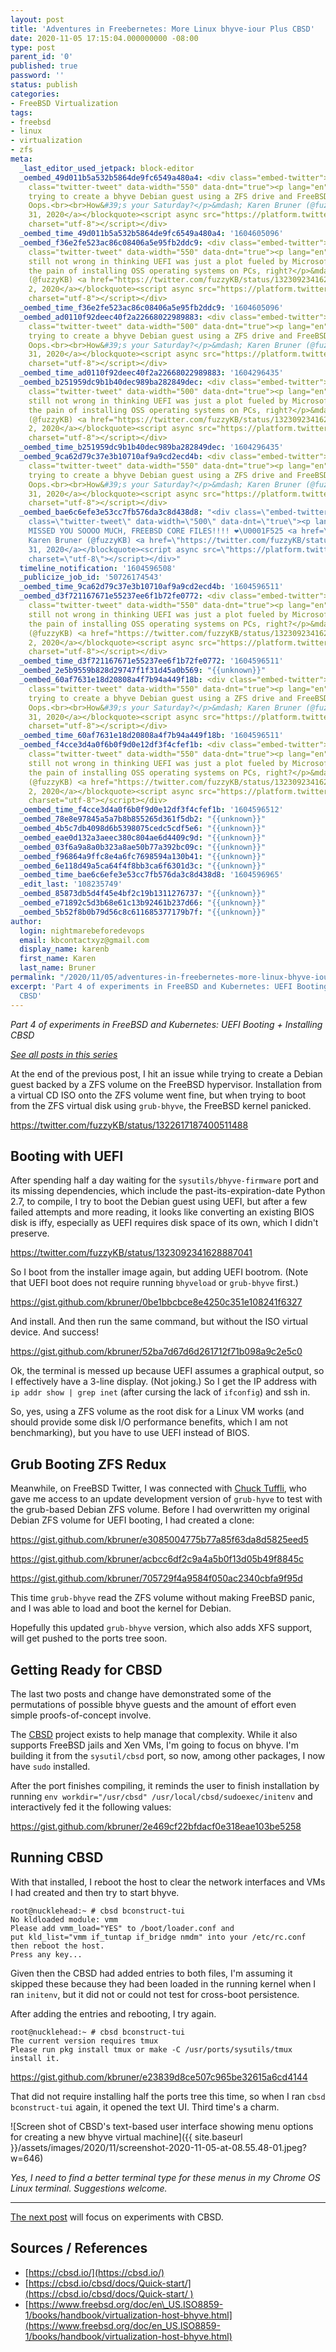 ```yaml
---
layout: post
title: 'Adventures in Freebernetes: More Linux bhyve-iour Plus CBSD'
date: 2020-11-05 17:15:04.000000000 -08:00
type: post
parent_id: '0'
published: true
password: ''
status: publish
categories:
- FreeBSD Virtualization
tags:
- freebsd
- linux
- virtualization
- zfs
meta:
  _last_editor_used_jetpack: block-editor
  _oembed_49d011b5a532b5864de9fc6549a480a4: <div class="embed-twitter"><blockquote
    class="twitter-tweet" data-width="550" data-dnt="true"><p lang="en" dir="ltr">I&#39;m
    trying to create a bhyve Debian guest using a ZFS drive and FreeBSD keeps crashing...
    Oops.<br><br>How&#39;s your Saturday?</p>&mdash; Karen Bruner (@fuzzyKB) <a href="https://twitter.com/fuzzyKB/status/1322617187400511488?ref_src=twsrc%5Etfw">October
    31, 2020</a></blockquote><script async src="https://platform.twitter.com/widgets.js"
    charset="utf-8"></script></div>
  _oembed_time_49d011b5a532b5864de9fc6549a480a4: '1604605096'
  _oembed_f36e2fe523ac86c08406a5e95fb2ddc9: <div class="embed-twitter"><blockquote
    class="twitter-tweet" data-width="550" data-dnt="true"><p lang="en" dir="ltr">I&#39;m
    still not wrong in thinking UEFI was just a plot fueled by Microsoft to increase
    the pain of installing OSS operating systems on PCs, right?</p>&mdash; Karen Bruner
    (@fuzzyKB) <a href="https://twitter.com/fuzzyKB/status/1323092341628887041?ref_src=twsrc%5Etfw">November
    2, 2020</a></blockquote><script async src="https://platform.twitter.com/widgets.js"
    charset="utf-8"></script></div>
  _oembed_time_f36e2fe523ac86c08406a5e95fb2ddc9: '1604605096'
  _oembed_ad0110f92deec40f2a22668022989883: <div class="embed-twitter"><blockquote
    class="twitter-tweet" data-width="500" data-dnt="true"><p lang="en" dir="ltr">I&#39;m
    trying to create a bhyve Debian guest using a ZFS drive and FreeBSD keeps crashing...
    Oops.<br><br>How&#39;s your Saturday?</p>&mdash; Karen Bruner (@fuzzyKB) <a href="https://twitter.com/fuzzyKB/status/1322617187400511488?ref_src=twsrc%5Etfw">October
    31, 2020</a></blockquote><script async src="https://platform.twitter.com/widgets.js"
    charset="utf-8"></script></div>
  _oembed_time_ad0110f92deec40f2a22668022989883: '1604296435'
  _oembed_b251959dc9b1b40dec989ba282849dec: <div class="embed-twitter"><blockquote
    class="twitter-tweet" data-width="500" data-dnt="true"><p lang="en" dir="ltr">I&#39;m
    still not wrong in thinking UEFI was just a plot fueled by Microsoft to increase
    the pain of installing OSS operating systems on PCs, right?</p>&mdash; Karen Bruner
    (@fuzzyKB) <a href="https://twitter.com/fuzzyKB/status/1323092341628887041?ref_src=twsrc%5Etfw">November
    2, 2020</a></blockquote><script async src="https://platform.twitter.com/widgets.js"
    charset="utf-8"></script></div>
  _oembed_time_b251959dc9b1b40dec989ba282849dec: '1604296435'
  _oembed_9ca62d79c37e3b10710af9a9cd2ecd4b: <div class="embed-twitter"><blockquote
    class="twitter-tweet" data-width="550" data-dnt="true"><p lang="en" dir="ltr">I&#39;m
    trying to create a bhyve Debian guest using a ZFS drive and FreeBSD keeps crashing...
    Oops.<br><br>How&#39;s your Saturday?</p>&mdash; Karen Bruner (@fuzzyKB) <a href="https://twitter.com/fuzzyKB/status/1322617187400511488?ref_src=twsrc%5Etfw">October
    31, 2020</a></blockquote><script async src="https://platform.twitter.com/widgets.js"
    charset="utf-8"></script></div>
  _oembed_bae6c6efe3e53cc7fb576da3c8d438d8: "<div class=\"embed-twitter\"><blockquote
    class=\"twitter-tweet\" data-width=\"500\" data-dnt=\"true\"><p lang=\"en\" dir=\"ltr\">I
    MISSED YOU SOOOO MUCH, FREEBSD CORE FILES!!!! ❤️\U0001F525 <a href=\"https://t.co/ORmzIRqrLi\">pic.twitter.com/ORmzIRqrLi</a></p>&mdash;
    Karen Bruner (@fuzzyKB) <a href=\"https://twitter.com/fuzzyKB/status/1322348545064644608?ref_src=twsrc%5Etfw\">October
    31, 2020</a></blockquote><script async src=\"https://platform.twitter.com/widgets.js\"
    charset=\"utf-8\"></script></div>"
  timeline_notification: '1604596508'
  _publicize_job_id: '50726174543'
  _oembed_time_9ca62d79c37e3b10710af9a9cd2ecd4b: '1604596511'
  _oembed_d3f721167671e55237ee6f1b72fe0772: <div class="embed-twitter"><blockquote
    class="twitter-tweet" data-width="550" data-dnt="true"><p lang="en" dir="ltr">I&#39;m
    still not wrong in thinking UEFI was just a plot fueled by Microsoft to increase
    the pain of installing OSS operating systems on PCs, right?</p>&mdash; Karen Bruner
    (@fuzzyKB) <a href="https://twitter.com/fuzzyKB/status/1323092341628887041?ref_src=twsrc%5Etfw">November
    2, 2020</a></blockquote><script async src="https://platform.twitter.com/widgets.js"
    charset="utf-8"></script></div>
  _oembed_time_d3f721167671e55237ee6f1b72fe0772: '1604596511'
  _oembed_2e5b9559b828d29747f1f31d45a0b569: "{{unknown}}"
  _oembed_60af7631e18d20808a4f7b94a449f18b: <div class="embed-twitter"><blockquote
    class="twitter-tweet" data-width="550" data-dnt="true"><p lang="en" dir="ltr">I&#39;m
    trying to create a bhyve Debian guest using a ZFS drive and FreeBSD keeps crashing...
    Oops.<br><br>How&#39;s your Saturday?</p>&mdash; Karen Bruner (@fuzzyKB) <a href="https://twitter.com/fuzzyKB/status/1322617187400511488?ref_src=twsrc%5Etfw">October
    31, 2020</a></blockquote><script async src="https://platform.twitter.com/widgets.js"
    charset="utf-8"></script></div>
  _oembed_time_60af7631e18d20808a4f7b94a449f18b: '1604596511'
  _oembed_f4cce3d4a0f6b0f9d0e12df3f4cfef1b: <div class="embed-twitter"><blockquote
    class="twitter-tweet" data-width="550" data-dnt="true"><p lang="en" dir="ltr">I&#39;m
    still not wrong in thinking UEFI was just a plot fueled by Microsoft to increase
    the pain of installing OSS operating systems on PCs, right?</p>&mdash; Karen Bruner
    (@fuzzyKB) <a href="https://twitter.com/fuzzyKB/status/1323092341628887041?ref_src=twsrc%5Etfw">November
    2, 2020</a></blockquote><script async src="https://platform.twitter.com/widgets.js"
    charset="utf-8"></script></div>
  _oembed_time_f4cce3d4a0f6b0f9d0e12df3f4cfef1b: '1604596512'
  _oembed_78e8e97845a5a7b8b855265d361f5db2: "{{unknown}}"
  _oembed_4b5c7db4098d6b5398075cedc5cdf5e6: "{{unknown}}"
  _oembed_eae0d132a3aeec380c804ae6d4409c9d: "{{unknown}}"
  _oembed_03f6a9a8a0b323a8ae50b77a392bc09c: "{{unknown}}"
  _oembed_f96864a9ffc8e4a6fc7698594a130b41: "{{unknown}}"
  _oembed_6e118d49a5ca64f4f8bb3ca6f6301d3c: "{{unknown}}"
  _oembed_time_bae6c6efe3e53cc7fb576da3c8d438d8: '1604596965'
  _edit_last: '108235749'
  _oembed_85873db5d4f45e4bf2c19b1311276737: "{{unknown}}"
  _oembed_e71892c5d3b68e61c13b92461b237d66: "{{unknown}}"
  _oembed_5b52f8b0b79d56c8c611685377179b7f: "{{unknown}}"
author:
  login: nightmarebeforedevops
  email: kbcontactxyz@gmail.com
  display_name: karenb
  first_name: Karen
  last_name: Bruner
permalink: "/2020/11/05/adventures-in-freebernetes-more-linux-bhyve-iour-plus-cbsd/"
excerpt: 'Part 4 of experiments in FreeBSD and Kubernetes: UEFI Booting + Installing
  CBSD'
---
```

<!-- wp:paragraph {"fontSize":"medium"} -->

_Part 4 of experiments in FreeBSD and Kubernetes: UEFI Booting + Installing CBSD_

<!-- /wp:paragraph -->

<!-- wp:paragraph -->

[_See all posts in this series_](https://productionwithscissors.run/freebsd-virtualization-series/)

<!-- /wp:paragraph -->

<!-- wp:paragraph -->

At the end of the previous post, I hit an issue while trying to create a Debian guest backed by a ZFS volume on the FreeBSD hypervisor. Installation from a virtual CD ISO onto the ZFS volume went fine, but when trying to boot from the ZFS virtual disk using `grub-bhyve`, the FreeBSD kernel panicked.

<!-- /wp:paragraph -->

<!-- wp:embed {"url":"https:\/\/twitter.com\/fuzzyKB\/status\/1322617187400511488","type":"rich","providerNameSlug":"twitter","responsive":true,"className":""} -->

https://twitter.com/fuzzyKB/status/1322617187400511488

<!-- /wp:embed -->

<!-- wp:heading -->

## Booting with UEFI

<!-- /wp:heading -->

<!-- wp:paragraph -->

After spending half a day waiting for the `sysutils/bhyve-firmware` port and its missing dependencies, which include the past-its-expiration-date Python 2.7, to compile, I try to boot the Debian guest using UEFI, but after a few failed attempts and more reading, it looks like converting an existing BIOS disk is iffy, especially as UEFI requires disk space of its own, which I didn't preserve.

<!-- /wp:paragraph -->

<!-- wp:embed {"url":"https:\/\/twitter.com\/fuzzyKB\/status\/1323092341628887041","type":"rich","providerNameSlug":"twitter","responsive":true,"className":""} -->

https://twitter.com/fuzzyKB/status/1323092341628887041

<!-- /wp:embed -->

<!-- wp:paragraph -->

So I boot from the installer image again, but adding UEFI bootrom. (Note that UEFI boot does not require running `bhyveload` or `grub-bhyve` first.)

<!-- /wp:paragraph -->

<!-- wp:embed {"url":"https:\/\/gist.github.com\/kbruner\/0be1bbcbce8e4250c351e108241f6327","type":"rich","providerNameSlug":"embed","className":""} -->

https://gist.github.com/kbruner/0be1bbcbce8e4250c351e108241f6327

<!-- /wp:embed -->

<!-- wp:paragraph -->

And install. And then run the same command, but without the ISO virtual device. And success!

<!-- /wp:paragraph -->

<!-- wp:embed {"url":"https:\/\/gist.github.com\/kbruner\/52ba7d67d6d261712f71b098a9c2e5c0","type":"rich","providerNameSlug":"embed","className":""} -->

https://gist.github.com/kbruner/52ba7d67d6d261712f71b098a9c2e5c0

<!-- /wp:embed -->

<!-- wp:paragraph -->

Ok, the terminal is messed up because UEFI assumes a graphical output, so I effectively have a 3-line display. (Not joking.) So I get the IP address with `ip addr show | grep inet` (after cursing the lack of `ifconfig`) and ssh in.

<!-- /wp:paragraph -->

<!-- wp:paragraph -->

So, yes, using a ZFS volume as the root disk for a Linux VM works (and should provide some disk I/O performance benefits, which I am not benchmarking), but you have to use UEFI instead of BIOS.

<!-- /wp:paragraph -->

<!-- wp:heading -->

## Grub Booting ZFS Redux

<!-- /wp:heading -->

<!-- wp:paragraph -->

Meanwhile, on FreeBSD Twitter, I was connected with [Chuck Tuffli](https://twitter.com/ctuffli), who gave me access to an update development version of `grub-hyve` to test with the grub-based Debian ZFS volume. Before I had overwritten my original Debian ZFS volume for UEFI booting, I had created a clone:

<!-- /wp:paragraph -->

<!-- wp:embed {"url":"https:\/\/gist.github.com\/kbruner\/e3085004775b77a85f63da8d5825eed5","type":"rich","providerNameSlug":"embed","className":""} -->

https://gist.github.com/kbruner/e3085004775b77a85f63da8d5825eed5

<!-- /wp:embed -->

<!-- wp:embed {"url":"https:\/\/gist.github.com\/kbruner\/acbcc6df2c9a4a5b0f13d05b49f8845c","type":"rich","providerNameSlug":"embed","className":""} -->

https://gist.github.com/kbruner/acbcc6df2c9a4a5b0f13d05b49f8845c

<!-- /wp:embed -->

<!-- wp:embed {"url":"https:\/\/gist.github.com\/kbruner\/705729f4a9584f050ac2340cbfa9f95d","type":"rich","providerNameSlug":"embed","className":""} -->

https://gist.github.com/kbruner/705729f4a9584f050ac2340cbfa9f95d

<!-- /wp:embed -->

<!-- wp:paragraph -->

This time `grub-bhyve` read the ZFS volume without making FreeBSD panic, and I was able to load and boot the kernel for Debian.

<!-- /wp:paragraph -->

<!-- wp:paragraph -->

Hopefully this updated `grub-bhyve` version, which also adds XFS support, will get pushed to the ports tree soon.

<!-- /wp:paragraph -->

<!-- wp:heading -->

## Getting Ready for CBSD

<!-- /wp:heading -->

<!-- wp:paragraph -->

The last two posts and change have demonstrated some of the permutations of possible bhyve guests and the amount of effort even simple proofs-of-concept involve.

<!-- /wp:paragraph -->

<!-- wp:paragraph -->

The [CBSD](https://cbsd.io/) project exists to help manage that complexity. While it also supports FreeBSD jails and Xen VMs, I'm going to focus on bhyve. I'm building it from the `sysutil/cbsd` port, so now, among other packages, I now have `sudo` installed.

<!-- /wp:paragraph -->

<!-- wp:paragraph -->

After the port finishes compiling, it reminds the user to finish installation by running `env workdir="/usr/cbsd" /usr/local/cbsd/sudoexec/initenv` and interactively fed it the following values:

<!-- /wp:paragraph -->

<!-- wp:embed {"url":"https:\/\/gist.github.com\/kbruner\/2e469cf22bfdacf0e318eae103be5258","type":"rich","providerNameSlug":"embed","className":""} -->

https://gist.github.com/kbruner/2e469cf22bfdacf0e318eae103be5258

<!-- /wp:embed -->

<!-- wp:heading -->

## Running CBSD

<!-- /wp:heading -->

<!-- wp:paragraph -->

With that installed, I reboot the host to clear the network interfaces and VMs I had created and then try to start bhyve.

<!-- /wp:paragraph -->

<!-- wp:jetpack/markdown {"source":"```\nroot@nucklehead:~ # cbsd bconstruct-tui\nNo kldloaded module: vmm\nPlease add vmm_load=\u0022YES\u0022 to \/boot\/loader.conf and\nput kld_list=\u0022vmm if_tuntap if_bridge nmdm\u0022 into your \/etc\/rc.conf then reboot the host.\nPress any key...\n```"} -->

```
root@nucklehead:~ # cbsd bconstruct-tui
No kldloaded module: vmm
Please add vmm_load="YES" to /boot/loader.conf and
put kld_list="vmm if_tuntap if_bridge nmdm" into your /etc/rc.conf then reboot the host.
Press any key...
```

<!-- /wp:jetpack/markdown -->

<!-- wp:paragraph -->

Given then the CBSD had added entries to both files, I'm assuming it skipped these because they had been loaded in the running kernel when I ran `initenv`, but it did not or could not test for cross-boot persistence.

<!-- /wp:paragraph -->

<!-- wp:paragraph -->

After adding the entries and rebooting, I try again.

<!-- /wp:paragraph -->

<!-- wp:jetpack/markdown {"source":"```\nroot@nucklehead:~ # cbsd bconstruct-tui\nThe current version requires tmux\nPlease run pkg install tmux or make -C \/usr\/ports\/sysutils\/tmux install it.\n```"} -->

```
root@nucklehead:~ # cbsd bconstruct-tui
The current version requires tmux
Please run pkg install tmux or make -C /usr/ports/sysutils/tmux install it.
```

<!-- /wp:jetpack/markdown -->

<!-- wp:embed {"url":"https:\/\/gist.github.com\/kbruner\/e23839d8ce507c965be32615a6cd4144","type":"rich","providerNameSlug":"embed","className":""} -->

https://gist.github.com/kbruner/e23839d8ce507c965be32615a6cd4144

<!-- /wp:embed -->

<!-- wp:paragraph -->

That did not require installing half the ports tree this time, so when I ran `cbsd bconstruct-tui` again, it opened the text UI. Third time's a charm.

<!-- /wp:paragraph -->

<!-- wp:image {"id":1093,"sizeSlug":"large","linkDestination":"none"} -->

![Screen shot of CBSD's text-based user interface showing menu options for creating a new bhyve virtual machine]({{ site.baseurl }}/assets/images/2020/11/screenshot-2020-11-05-at-08.55.48-01.jpeg?w=646)  

_Yes, I need to find a better terminal type for these menus in my Chrome OS Linux terminal. Suggestions welcome._

<!-- /wp:image -->

<!-- wp:separator -->

* * *
<!-- /wp:separator -->

<!-- wp:paragraph -->

[The next post](https://productionwithscissors.run/2020/11/09/adventures-in-freebernetes-vm-management-with-cbsd/) will focus on experiments with CBSD.

<!-- /wp:paragraph -->

<!-- wp:heading -->

## Sources / References

<!-- /wp:heading -->

<!-- wp:list -->

- [https://cbsd.io/](https://cbsd.io/)
- [https://cbsd.io/cbsd/docs/Quick-start/](https://cbsd.io/cbsd/docs/Quick-start/ )
- [https://www.freebsd.org/doc/en\_US.ISO8859-1/books/handbook/virtualization-host-bhyve.html](https://www.freebsd.org/doc/en_US.ISO8859-1/books/handbook/virtualization-host-bhyve.html)

<!-- /wp:list -->

<!-- wp:paragraph -->

<!-- /wp:paragraph -->

